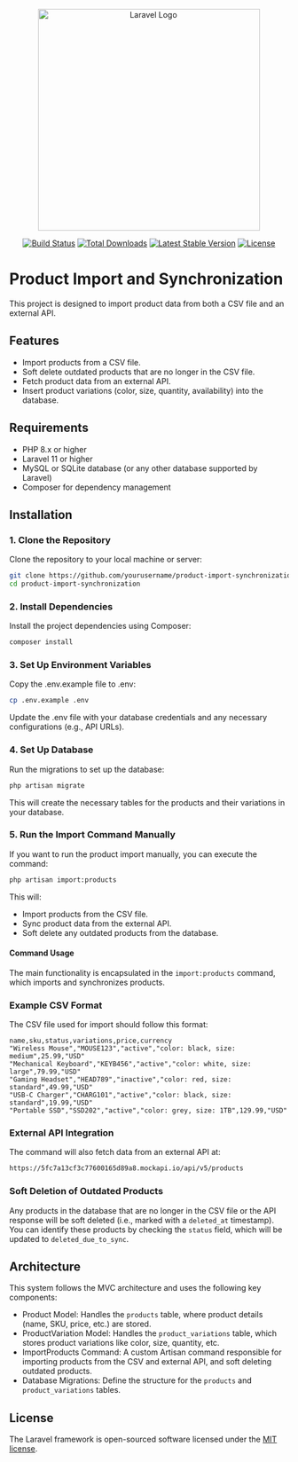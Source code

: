 <p align="center"><a href="https://laravel.com" target="_blank"><img src="https://raw.githubusercontent.com/laravel/art/master/logo-lockup/5%20SVG/2%20CMYK/1%20Full%20Color/laravel-logolockup-cmyk-red.svg" width="400" alt="Laravel Logo"></a></p>

<p align="center">
<a href="https://github.com/laravel/framework/actions"><img src="https://github.com/laravel/framework/workflows/tests/badge.svg" alt="Build Status"></a>
<a href="https://packagist.org/packages/laravel/framework"><img src="https://img.shields.io/packagist/dt/laravel/framework" alt="Total Downloads"></a>
<a href="https://packagist.org/packages/laravel/framework"><img src="https://img.shields.io/packagist/v/laravel/framework" alt="Latest Stable Version"></a>
<a href="https://packagist.org/packages/laravel/framework"><img src="https://img.shields.io/packagist/l/laravel/framework" alt="License"></a>
</p>

# Product Import and Synchronization

This project is designed to import product data from both a CSV file and an external API.

## Features

- Import products from a CSV file.
- Soft delete outdated products that are no longer in the CSV file.
- Fetch product data from an external API.
- Insert product variations (color, size, quantity, availability) into the database.

## Requirements

- PHP 8.x or higher
- Laravel 11 or higher
- MySQL or SQLite database (or any other database supported by Laravel)
- Composer for dependency management


## Installation

### 1. Clone the Repository

Clone the repository to your local machine or server:

```bash
git clone https://github.com/yourusername/product-import-synchronization.git
cd product-import-synchronization
```

### 2. Install Dependencies

Install the project dependencies using Composer:

```bash
composer install
```

### 3. Set Up Environment Variables

Copy the .env.example file to .env:

```bash
cp .env.example .env
```

Update the .env file with your database credentials and any necessary configurations (e.g., API URLs).

### 4. Set Up Database

Run the migrations to set up the database:

```bash
php artisan migrate
```

This will create the necessary tables for the products and their variations in your database.

### 5. Run the Import Command Manually

If you want to run the product import manually, you can execute the command:

```bash
php artisan import:products
```

This will:

- Import products from the CSV file.
- Sync product data from the external API.
- Soft delete any outdated products from the database.

#### Command Usage

The main functionality is encapsulated in the ```import:products``` command, which imports and synchronizes products.

### Example CSV Format

The CSV file used for import should follow this format:

```
name,sku,status,variations,price,currency
"Wireless Mouse","MOUSE123","active","color: black, size: medium",25.99,"USD"
"Mechanical Keyboard","KEYB456","active","color: white, size: large",79.99,"USD"
"Gaming Headset","HEAD789","inactive","color: red, size: standard",49.99,"USD"
"USB-C Charger","CHARG101","active","color: black, size: standard",19.99,"USD"
"Portable SSD","SSD202","active","color: grey, size: 1TB",129.99,"USD"
```

### External API Integration

The command will also fetch data from an external API at:

```bash
https://5fc7a13cf3c77600165d89a8.mockapi.io/api/v5/products
```

### Soft Deletion of Outdated Products

Any products in the database that are no longer in the CSV file or the API response will be soft deleted (i.e., marked with a ```deleted_at``` timestamp). You can identify these products by checking the ```status``` field, which will be updated to ```deleted_due_to_sync```.

## Architecture

This system follows the MVC architecture and uses the following key components:

- Product Model: Handles the ```products``` table, where product details (name, SKU, price, etc.) are stored.
- ProductVariation Model: Handles the ```product_variations``` table, which stores product variations like color, size, quantity, etc.
- ImportProducts Command: A custom Artisan command responsible for importing products from the CSV and external API, and soft deleting outdated products.
- Database Migrations: Define the structure for the ```products``` and ```product_variations``` tables.

## License

The Laravel framework is open-sourced software licensed under the [MIT license](https://opensource.org/licenses/MIT).
